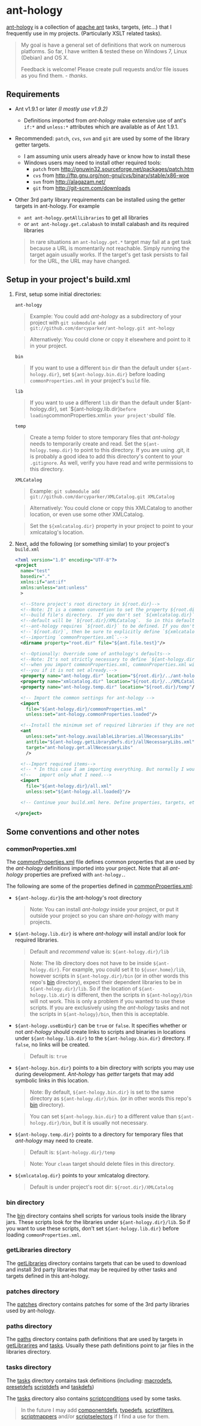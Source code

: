 # ant-hology

[ant-hology](https://github.com/darcyparker/ant-hology) is a collection of
[apache ant](https://ant.apache.org/) tasks, targets, (etc...) that I frequently
use in my projects. (Particularly XSLT related tasks).

> My goal is have a general set of definitions that work on numerous platforms.
> So far, I have written & tested these on Windows 7, Linux (Debian) and OS X.
>
> Feedback is welcome! Please create pull requests and/or file issues as you
> find them. - _thanks_.

## Requirements

- Ant v1.9.1 or later _(I mostly use v1.9.2)_
  - Definitions imported from *ant-hology* make extensive use of ant's `if:*` and
  `unless:*` attributes which are available as of Ant 1.9.1.
- Recommended: `patch`, `cvs`, `svn` and `git` are used by some of the library getter
  targets.
  - I am assuming unix users already have or know how to install these
  - Windows users may need to install other required tools:
    - `patch` from http://gnuwin32.sourceforge.net/packages/patch.htm
    - `cvs` from http://ftp.gnu.org/non-gnu/cvs/binary/stable/x86-woe
    - `svn` from http://alagazam.net/
    - `git` from http://git-scm.com/downloads
- Other 3rd party library requirements can be installed using the getter targets
  in ant-hology. For example
  - `ant ant-hology.getAllLibraries` to get all libraries
  - or `ant ant-hology.get.calabash` to install calabash and its required
  libraries

  > In rare situations an `ant-hology.get.*` target may fail at a get task
  > because a URL is momentarily not reachable.  Simply running the target again
  > usually works.  If the target's get task persists to fail for the URL, the
  > URL may have changed.

## Setup in your project's build.xml

1. First, setup some initial directories:

   `ant-hology`

    > Example: You could add *ant-hology* as a subdirectory of your project with
    > `git submodule add git://github.com/darcyparker/ant-hology.git ant-hology`

    > Alternatively: You could clone or copy it elsewhere and point to it in
    > your project.

   `bin`

    > If you want to use a different `bin` dir than the default under
    > `${ant-hology.dir}`, set `${ant-hology.bin.dir}` before loading
    > `commonProperties.xml` in your project's `build` file.

   `lib`

    > If you want to use a different `lib` dir than the default under
    > ${ant-hology.dir}, set `${ant-hology.lib.dir}` before loading
    > `commonProperties.xml` in your project's `build` file.

   `temp`

   > Create a temp folder to store temporary files that *ant-hology* needs to
   > temporarily create and read. Set the `${ant-hology.temp.dir}` to point to
   > this directory.  If you are using .git, it is probably a good idea to add
   > this directory's content to your `.gitignore`.  As well, verify you have
   > read and write permissions to this directory.

   `XMLCatalog`

    > Example: `git submodule add git://github.com/darcyparker/XMLCatalog.git XMLCatalog`

    > Alternatively: You could clone or copy this XMLCatalog to another
    > location, or even use some other XMLCatalog.

    > Set the `${xmlcatalog.dir}` property in your project to point to your
    > xmlcatalog's location.

2. Next, add the following (or something similar) to your project's `build.xml`

   ```xml
   <?xml version="1.0" encoding="UTF-8"?>
   <project
     name="test"
     basedir="."
     xmlns:if="ant:if"
     xmlns:unless="ant:unless"
     >

     <!--Store project's root directory in ${root.dir}-->
     <!--Note: It is a common convention to set the property ${root.dir} to your-->
     <!--build file's directory.  If you don't set `${xmlcatalog.dir}`, then the-->
     <!--default will be `${root.dir}/XMLCatalog`.  So in this default case,-->
     <!--ant-hology requires `${root.dir}` to be defined. If you don't define-->
     <!--`${root.dir}`, then be sure to explicitly define `${xmlcatalog.dir}` before-->
     <!--importing `commonProperties.xml`.-->
     <dirname property="root.dir" file="${ant.file.test}"/>

     <!--Optionally: Override some of anthology's defaults-->
     <!--Note: It's not strictly necessary to define `${ant-hology.dir}` because-->
     <!--when you import commonProperties.xml, commonProperties.xml will set it for-->
     <!--you if it is not set already.-->
     <property name="ant-hology.dir" location="${root.dir}/../ant-hology"/>
     <property name="xmlcatalog.dir" location="${root.dir}/../XMLCatalog"/>
     <property name="ant-hology.temp.dir" location="${root.dir}/temp"/>

     <!-- Import the common settings for ant-hology -->
     <import
       file="${ant-hology.dir}/commonProperties.xml"
       unless:set="ant-hology.commonProperties.loaded"/>

     <!--Install the minimum set of required libraries if they are not installed-->
     <ant
       unless:set="ant-hology.availableLibraries.allNecessaryLibs"
       antfile="${ant-hology.getLibraryDefs.dir}/allNecessaryLibs.xml"
       target="ant-hology.get.allNecessaryLibs"
       />

     <!--Import required items-->
     <!-- * In this case I am importing everything. But normally I would only-->
     <!--   import only what I need.-->
     <import
       file="${ant-hology.dir}/all.xml"
       unless:set="${ant-hology.all.loaded}"/>

     <!-- Continue your build.xml here. Define properties, targets, etc. -->

   </project>
   ```

## Some conventions and other notes

### commonProperties.xml

The [commonProperties.xml](commonProperties.xml/) file defines common properties
that are used by the  *ant-hology* definitions imported into your project.  Note
that all *ant-hology* properties are prefixed with `ant-hology.`.

The following are some of the properties defined in
[commonProperties.xml](commonProperties.xml/):

- `${ant-hology.dir}`is the ant-hology's root directory

  > Note: You can install *ant-hology* inside your project, or put it
  > outside your project so you can share *ant-hology* with many projects.

- `${ant-hology.lib.dir}` is where *ant-hology* will install and/or look for
  required libraries.
   > Default and *recommend* value is: `${ant-hology.dir}/lib`

   > Note: The lib directory does not have to be inside `${ant-hology.dir}`. For
   > example, you could set it to `${user.home}/lib`, however scripts in
   > `${ant-hology.dir}/bin` (or in other words this repo's [bin](bin/)
   > directory), expect their dependent libraries to be in
   > `${ant-hology.dir}/lib`.  So if the location of `${ant-hology.lib.dir}` is
   > different, then the scripts in `${ant-hology}/bin` will not work.  This is
   > only a problem if you wanted to use these scripts. If you are exclusively
   > using the *ant-hology* tasks and not the scripts in `${ant-hology}/bin`, then
   > this is acceptable.


- `${ant-hology.useBinDir}` can be `true` or `false`. It specifies whether or
  not *ant-hology* should create links to scripts and binaries in locations
  under `${ant-hology.lib.dir}` to the `${ant-hology.bin.dir}` directory. If
  `false`, no links will be created.

   > Default is: `true`

- `${ant-hology.bin.dir}` points to a bin directory with scripts you may use
  during development. *Ant-hology* has *getter* targets that may add symbolic
  links in this location.

  >Note: By default, `${ant-hology.bin.dir}` is set to the same directory as
  >`${ant-hology.dir}/bin`. (or in other words this repo's [bin](bin/) directory).

  >You can set `${ant-hology.bin.dir}` to a different value than
  >`${ant-hology.dir}/bin`, but it is usually not necessary.

- `${ant-hology.temp.dir}` points to a directory for temporary files that
  *ant-hology* may need to create.

  > Default is: `${ant-hology.dir}/temp`

  > Note: Your `clean` target should delete files in this directory.

- `${xmlcatalog.dir}` points to your xmlcatalog directory.

   > Default is under project's root dir: `${root.dir}/XMLCatalog`

### bin directory

The [bin](bin/) directory contains shell scripts for various tools inside the
library jars.  These scripts look for the libraries under
`${ant-hology.dir}/lib`.  So if you want to use these scripts, don't set
`${ant-hology.lib.dir}` before loading `commonProperties.xml`.

### getLibraries directory

The [getLibraries](getLibraries/) directory contains targets that can be used to
download and install 3rd party libraries that may be required by other tasks and
targets defined in this ant-hology.

### patches directory

The [patches](patches/) directory contains patches for some of the 3rd party
libraries used by ant-hology.

### paths directory

The [paths](paths/) directory contains path definitions that are used by targets
in [getLibrarires](getLibraries/) and [tasks](tasks/). Usually these path
definitions point to jar files in the libraries directory.

### tasks directory

The [tasks](tasks/) directory contains task definitions (including:
[macrodefs](https://ant.apache.org/manual/Tasks/macrodef.html),
[presetdefs](https://ant.apache.org/manual/Tasks/presetdef.html)
[scriptdefs](https://ant.apache.org/manual/Tasks/scriptdef.html) and
[taskdefs](https://ant.apache.org/manual/Tasks/taskdef.html))

The [tasks](tasks/) directory also contains
[scriptconditions](https://ant.apache.org/manual/Tasks/conditions.html#scriptcondition)
used by some tasks.

> In the future I may add
> [componentdefs](https://ant.apache.org/manual/Tasks/componentdef.html),
> [typedefs](https://ant.apache.org/manual/Tasks/typedef.html),
> [scriptfilters](https://ant.apache.org/manual/Types/filterchain.html#scriptfilter),
> [scriptmappers](https://ant.apache.org/manual/Types/mapper.html#script-mapper)
> and/or
> [scriptselectors](https://ant.apache.org/manual/Types/selectors.html#scriptselector)
> if I find a use for them.

<!-- End of file and vim modeline -->
<!-- vim: set et ts=2 sw=2 sts=2: -->
